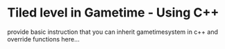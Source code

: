 # Tiled level in Gametime - Using C++


provide basic instruction that you can inherit gametimesystem in c++ and override functions here...
